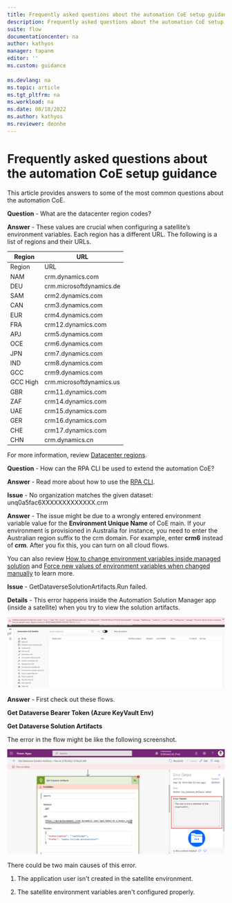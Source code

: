 ```yaml
---
title: Frequently asked questions about the automation CoE setup guidance | Microsoft Docs
description: Frequently asked questions about the automation CoE setup guidance.
suite: flow
documentationcenter: na
author: kathyos
manager: tapanm
editor: ''
ms.custom: guidance

ms.devlang: na
ms.topic: article
ms.tgt_pltfrm: na
ms.workload: na
ms.date: 08/18/2022
ms.author: kathyos
ms.reviewer: deonhe
---
```


# Frequently asked questions about the automation CoE setup guidance

This article provides answers to some of the most common questions about the automation CoE.

**Question** - What are the datacenter region codes?

**Answer** - These values are crucial when configuring a satellite’s environment variables. Each region has a different URL. The following is a list of regions and their URLs.

| Region     |            URL           |
|------------|--------------------------|
| Region     | URL                      |
| NAM        | crm.dynamics.com         |
| DEU        | crm.microsoftdynamics.de |
| SAM        | crm2.dynamics.com        |
| CAN        | crm3.dynamics.com        |
| EUR        | crm4.dynamics.com        |
| FRA        | crm12.dynamics.com       |
| APJ        | crm5.dynamics.com        |
| OCE        | crm6.dynamics.com        |
| JPN        | crm7.dynamics.com        |
| IND        | crm8.dynamics.com        |
| GCC        | crm9.dynamics.com        |
| GCC High   | crm.microsoftdynamics.us |
| GBR        | crm11.dynamics.com       |
| ZAF        | crm14.dynamics.com       |
| UAE        | crm15.dynamics.com       |
| GER        | crm16.dynamics.com       |
| CHE        | crm17.dynamics.com       |
| CHN        | crm.dynamics.cn          |

For more information, review [Datacenter regions](/power-platform/admin/new-datacenter-regions).

**Question** - How can the RPA CLI be used to extend the automation CoE?

**Answer** - Read more about how to use the [RPA CLI](https://aka.ms/rpacli).

**Issue** - No organization matches the given dataset: unq0a5fac6XXXXXXXXXXXXX.crm

**Answer** - The issue might be due to a wrongly entered environment variable value for the **Environment Unique Name** of CoE main. If your environment is provisioned in Australia for instance, you need to enter the Australian region suffix to the crm domain. For example, enter **crm6** instead of **crm**. After you fix this, you can turn on all cloud flows.

You can also review [How to change environment variables inside managed solution](./coe-limitations.md#environment-variables-are-not-editable-after-you-import-a-solution) and [Force new values of environment variables when changed manually](./coe-limitations.md#environment-variables-continue-to-use-the-old-values-after-a-manual-change) to learn more.

**Issue** - GetDataverseSolutionArtifacts.Run failed.

**Details** - This error happens inside the Automation Solution Manager app (inside a satellite) when you try to view the  solution artifacts.

![This screenshot displays the automation CoE ](media/3ae3267596208403f7a689b512f900b1.png)

**Answer** - First check out these flows.

<!--Todo: what are these?-->
**Get Dataverse Bearer Token (Azure KeyVault Env)**

**Get Dataverse Solution Artifacts**

The error in the flow might be like the following screenshot.

![A screenshot that displays the solution artifacts errors from a run](media/1d0e866fa0bb1c34376cb2cc1bccc829.png)

There could be two main causes of this error.
<!--todo: fix links-->
1. The application user isn't created in the satellite environment.  
    <!-- [Create application user inside satellite environment](#create-application-user-inside-dataverse-per-satellite-env). -->

1. The satellite environment variables aren't configured properly.
   <!-- [Check and confirm all values for your environment variables](#environment-variables). -->